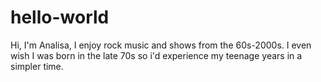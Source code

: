 # hello-world
Hi, I'm Analisa, I enjoy rock music and shows from the 60s-2000s. I even wish I was born in the late 70s so i'd experience my teenage years in a simpler time.
